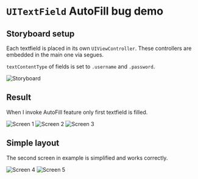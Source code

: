 # `UITextField` AutoFill bug demo

## Storyboard setup

Each textfield is placed in its own `UIViewController`. These controllers are embedded in the main one via segues.

`textContentType` of fields is set to `.username` and `.password`.

![Storyboard][storyboard]

## Result

When I invoke AutoFill feature only first textfield is filled.

![Screen 1][screen1]
![Screen 2][screen2]
![Screen 3][screen3]

## Simple layout

The second screen in example is simplified and works correctly.

![Screen 4][screen4]
![Screen 5][screen5]


[storyboard]: https://raw.githubusercontent.com/silvansky/AutoFillTest/main/Images/storyboard.png
[simplified]: https://raw.githubusercontent.com/silvansky/AutoFillTest/main/Images/simplified.png
[screen1]: https://raw.githubusercontent.com/silvansky/AutoFillTest/main/Images/screen1.png
[screen2]: https://raw.githubusercontent.com/silvansky/AutoFillTest/main/Images/screen2.png
[screen3]: https://raw.githubusercontent.com/silvansky/AutoFillTest/main/Images/screen3.png
[screen4]: https://raw.githubusercontent.com/silvansky/AutoFillTest/main/Images/screen4.png
[screen5]: https://raw.githubusercontent.com/silvansky/AutoFillTest/main/Images/screen5.png
